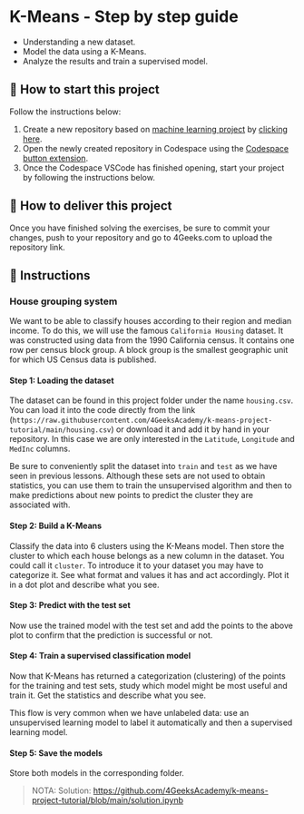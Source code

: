 <!-- hide -->
# K-Means - Step by step guide
<!-- endhide -->

- Understanding a new dataset.
- Model the data using a K-Means.
- Analyze the results and train a supervised model.

## 🌱  How to start this project

Follow the instructions below:

1. Create a new repository based on [machine learning project](https://github.com/4GeeksAcademy/machine-learning-python-template/generate) by [clicking here](https://github.com/4GeeksAcademy/machine-learning-python-template).
2. Open the newly created repository in Codespace using the [Codespace button extension](https://docs.github.com/en/codespaces/developing-in-codespaces/creating-a-codespace-for-a-repository#creating-a-codespace-for-a-repository).
3. Once the Codespace VSCode has finished opening, start your project by following the instructions below.

## 🚛 How to deliver this project

Once you have finished solving the exercises, be sure to commit your changes, push to your repository and go to 4Geeks.com to upload the repository link.

## 📝 Instructions

### House grouping system

We want to be able to classify houses according to their region and median income. To do this, we will use the famous `California Housing` dataset. It was constructed using data from the 1990 California census. It contains one row per census block group. A block group is the smallest geographic unit for which US Census data is published.

#### Step 1: Loading the dataset

The dataset can be found in this project folder under the name `housing.csv`. You can load it into the code directly from the link (`https://raw.githubusercontent.com/4GeeksAcademy/k-means-project-tutorial/main/housing.csv`) or download it and add it by hand in your repository. In this case we are only interested in the `Latitude`, `Longitude` and `MedInc` columns.

Be sure to conveniently split the dataset into `train` and `test` as we have seen in previous lessons. Although these sets are not used to obtain statistics, you can use them to train the unsupervised algorithm and then to make predictions about new points to predict the cluster they are associated with.

#### Step 2: Build a K-Means

Classify the data into 6 clusters using the K-Means model. Then store the cluster to which each house belongs as a new column in the dataset. You could call it `cluster`. To introduce it to your dataset you may have to categorize it. See what format and values it has and act accordingly. Plot it in a dot plot and describe what you see.

#### Step 3: Predict with the test set

Now use the trained model with the test set and add the points to the above plot to confirm that the prediction is successful or not.

#### Step 4: Train a supervised classification model

Now that K-Means has returned a categorization (clustering) of the points for the training and test sets, study which model might be most useful and train it. Get the statistics and describe what you see.

This flow is very common when we have unlabeled data: use an unsupervised learning model to label it automatically and then a supervised learning model.

#### Step 5: Save the models

Store both models in the corresponding folder.

> NOTA: Solution: https://github.com/4GeeksAcademy/k-means-project-tutorial/blob/main/solution.ipynb
